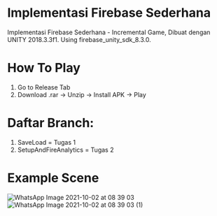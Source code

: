 # Implementasi Firebase Sederhana
Implementasi Firebase Sederhana - Incremental Game, Dibuat dengan UNITY 2018.3.3f1.
Using firebase_unity_sdk_8.3.0.

# How To Play
1. Go to Release Tab
2. Download .rar -> Unzip -> Install APK -> Play

# Daftar Branch:
1. SaveLoad = Tugas 1
2. SetupAndFireAnalytics = Tugas 2

# Example Scene
![WhatsApp Image 2021-10-02 at 08 39 03](https://user-images.githubusercontent.com/89525164/135699998-066067f0-6583-48ce-ad0e-1b225c8c100c.jpeg)
![WhatsApp Image 2021-10-02 at 08 39 03 (1)](https://user-images.githubusercontent.com/89525164/135699999-4b825dee-7709-4f73-aee6-edf3a3076d91.jpeg)
